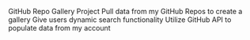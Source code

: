 GitHub Repo Gallery Project
Pull data from my GitHub Repos to create a gallery
Give users dynamic search functionality
Utilize GitHub API to populate data from my account
